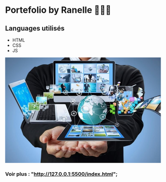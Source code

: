 # Portefolio by Ranelle 🙊​🙉​🙈​

## Languages utilisés



* HTML
* CSS
* JS




![word.jpg](Word.jpg)



###  Voir plus :   "http://127.0.0.1:5500/index.html";